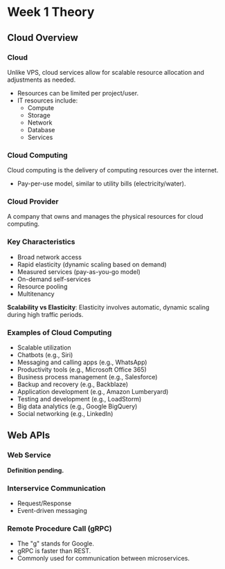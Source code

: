 # Week 1 Theory

## Cloud Overview

### Cloud
Unlike VPS, cloud services allow for scalable resource allocation and adjustments as needed.

- Resources can be limited per project/user.
- IT resources include:
    - Compute
    - Storage
    - Network
    - Database
    - Services

### Cloud Computing
Cloud computing is the delivery of computing resources over the internet.

- Pay-per-use model, similar to utility bills (electricity/water).

### Cloud Provider
A company that owns and manages the physical resources for cloud computing.

### Key Characteristics
- Broad network access
- Rapid elasticity (dynamic scaling based on demand)
- Measured services (pay-as-you-go model)
- On-demand self-services
- Resource pooling
- Multitenancy

**Scalability vs Elasticity**: Elasticity involves automatic, dynamic scaling during high traffic periods.

### Examples of Cloud Computing
- Scalable utilization
- Chatbots (e.g., Siri)
- Messaging and calling apps (e.g., WhatsApp)
- Productivity tools (e.g., Microsoft Office 365)
- Business process management (e.g., Salesforce)
- Backup and recovery (e.g., Backblaze)
- Application development (e.g., Amazon Lumberyard)
- Testing and development (e.g., LoadStorm)
- Big data analytics (e.g., Google BigQuery)
- Social networking (e.g., LinkedIn)

## Web APIs

### Web Service
**Definition pending.**

### Interservice Communication
- Request/Response
- Event-driven messaging

### Remote Procedure Call (gRPC)
- The "g" stands for Google.
- gRPC is faster than REST.
- Commonly used for communication between microservices.